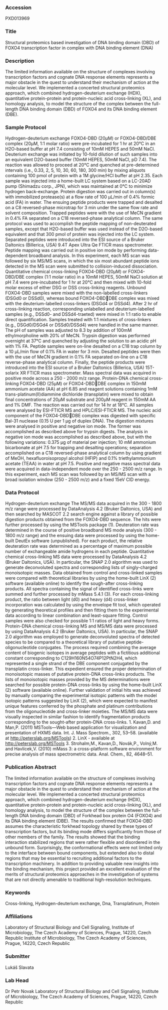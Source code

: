 ### Accession
PXD013969

### Title
Structural proteomics based investigation of DNA binding domain (DBD) of FOXO4 transcription factor in complex with DNA binding element (DNA)

### Description
The limited information available on the structure of complexes involving transcription factors and cognate DNA response elements represents a major obstacle in the quest to understand their mechanism of action at the molecular level. We implemented a concerted structural proteomics approach, which combined hydrogen-deuterium exchange (HDX), quantitative protein-protein and protein-nucleic acid cross-linking (XL), and homology analysis, to model the structure of the complex between the full-length DNA binding domain (DBD) of FOXO4 and its DNA binding element (DBE).

### Sample Protocol
Hydrogen-deuterium exchange FOXO4-DBD (20µM) or FOXO4-DBD/DBE complex (20µM, 1:1 molar ratio) were pre-incubated for 1 hr at 20°C in an H2O-based buffer at pH 7.4 consisting of 10mM HEPES and 50mM NaCl. Deuterium exchange was initiated by 10-fold dilution of such samples into an equivalent D2O-based buffer (10mM HEPES, 50mM NaCl, pD 7.4). The reaction was allowed to proceed at 20°C and quenched at pre-determined intervals (i.e., 0.33, 2, 5, 10, 30, 60, 180, 300 min) by mixing aliquots containing 100 pmol of protein with a 1M glycine/HCl buffer at pH 2.35. Each sample was injected into a home-built LC system based on a LC-20AD pump (Shimadzu corp., JPN), which was maintained at 0°C to minimize hydrogen back-exchange. Protein digestion was carried out in column(s) with immobilized protease(s) at a flow rate of 100 µL/min of 0.4% formic acid (FA) in water. The ensuing peptide products were trapped and desalted on a C8 reversed-phase microtrap for 3 min under the same flow rate and solvent composition. Trapped peptides were with the use of MeCN gradient in 0.4% FA separated on a C18 reversed-phase analytical column. The same protocol was used to accomplish the peptide mapping of non-deuterated samples, except that H2O-based buffer was used instead of the D2O-based equivalent and that 300 pmol of protein was injected into the LC system. Separated peptides were introduced into the ESI source of a Bruker Daltonics (Billerica, USA) 9.4T Apex Ultra Qe FTICR mass spectrometer. Peptide mapping was carried out in positive ion mode by performing data-dependent broadband analysis. In this experiment, each MS scan was followed by six MS/MS scans, in which the six most abundant peptide ions detected in the MS scan were submitted to collision-induced dissociation. Quantitative chemical cross-linking FOXO4-DBD (20µM) or FOXO4-DBD/DBE complex (1:1 molar ratio) in a 10mM HEPES, 50mM NaCl solution at pH 7.4 were pre-incubated for 1 hr at 20°C and then mixed with 10-fold molar excess of either DSG or DSS cross-linking reagents. Unbound FOXO4-DBD samples were mixed with the non-labelled cross-linkers (DSGd0 or DSSd0), whereas bound FOXO4-DBDDBE complex was mixed with the deuterium-labelled cross-linkers (DSGd4 or DSSd4). After 2 hr of cross-linking reaction, corresponding unlabelled and deuterium-labelled samples (e.g., DSSd0- and DSSd4-traeted) were mixed in 1:1 ratio to enable direct quantification. Samples treated with 1:1 mixtures of cross-linkers (e.g., DSGd0/DSGd4 or DSSd0/DSSd4) were handled in the same manner. The pH of samples was adjusted to 8.3 by addition of 100mM ethylmorpholine with 20% of MeCN. Trypsin digestion was performed overnight at 37°C and quenched by adjusting the solution to an acidic pH with 1% FA. Peptide samples were on-line desalted on a C18 trap column by a 10 µL/min flow of 0.1% FA in water for 3 min. Desalted peptides were then with the use of MeCN gradient in 0.1% FA separated on-line on a C18 reverse-phase analytical column. Finally, the peptide products were introduced into the ESI source of a Bruker Daltonics (Billerica, USA) 15T-solarix XR FTICR mass spectrometer. Mass spectral data was acquired in positive mode across a 250 - 2000 m/z range. Protein-DNA chemical cross-linking FOXO4-DBD (25µM) or FOXO4-DBDDBE complex in 150mM ammonium acetate (AA) at pH 6.85 and reagent solutions containing 1mM trans-platinum(II)diammine dichloride (transplatin) were mixed to obtain final concentrations of 20µM substrate and 200µM reagent in 150mM AA and 1% DMF. The reaction was carried out for 14 hr at 18°C. All samples were analysed by ESI-FTICR MS and HPLC/ESI-FTICR MS. The nucleic acid component of the FOXO4-DBDDBE complex was digested with specific Bal-31 nuclease (0.15 U per 1 µg of duplex DNA). The digestion mixtures were analysed in positive and negative ion mode. The former was accomplished as described above for trypsin digests. The analysis in negative ion mode was accomplished as described above, but with the following variations: 0.375 µg of material per injection; 10 mM ammonium bicarbonate at pH 7.5 for trapping and desalting operations; separation accomplished on a C18 reversed-phase analytical column by using gradient of MeOH, hexafluoroisopropyl alcohol (HFIP) and 0.1% triethylammonium acetate (TEAA) in water at pH 7.5. Positive and negative mass spectral data were acquired in data-independent mode over the 250 - 2500 m/z range. In this experiment, each MS scan was followed by an MS/MS scan with a broad isolation window (250 - 2500 m/z) and a fixed 15eV CID energy.

### Data Protocol
Hydrogen-deuterium exchange The MS/MS data acquired in the 300 - 1800 m/z range were processed by DataAnalysis 4.2 (Bruker Daltonics, USA) and then searched by MASCOT 2.2 search engine against a library of possible digestion products obtained from the FOXO4-DBD sequence. The hits were further processed by using the MSTools package (1). Deuteration rate was determined in the course of positive broadband MS mode analysis (300 - 1800 m/z range) and the ensuing data were processed by using the home-built DeutEx software (unpublished). For each product, the relative deuteration rate was determined as a percentage of maximum possible number of exchangeable amide hydrogens in each peptide. Quantitative chemical cross-linking MS data were processed by DataAnalysis 4.2 (Bruker Daltonics, USA). In particular, the SNAP 2.0 algorithm was used to generate deconvoluted spectra and corresponding lists of singly-charged monoisotopic masses. Data obtained from control and cross-linked samples were compared with theoretical libraries by using the home-built LinX (2) software (available online) to identify the sough-after cross-linking products. All spectra containing the signal of identified cross-links were summed and further processed by mMass 5.4.1 (3). For each cross-linking product, the ratio between light (d0) and heavy (d4) cross-linker incorporation was calculated by using the envelope fit tool, which operated by generating theoretical profiles and then fitting them to the experimental data according to linear combination and least-square fitting. Control samples were also checked for possible 1:1 ratios of light and heavy forms. Protein-DNA chemical cross-linking MS and MS/MS data were processed by using DataAnalysis 4.2 (Bruker Daltonics, USA). In particular, the SNAP 2.0 algorithm was employed to generate deconvoluted spectra of detected species to be compared to a theoretical library of putative peptide-oligonucleotide conjugates. The process required combining the average content of biogenic isotopes in average peptides with a fictitious additional constant corresponding to C129H160N54O74P12PtN2H4, which represented a single strand of the DBE component conjugated by the transplatin cross-linker. This expedient ensured the proper determination of monoisotopic masses of putative protein-DNA cross-links products. The lists of monoisotopic masses provided by the MS determinations were searched for possible protein-DNA cross-links by using the home-built LinX (2) software (available online). Further validation of initial hits was achieved by manually comparing the experimental isotopic patterns with the model isotopic patterns suggested by LinX (2), which were expected to manifest unique features conferred by the phosphate and platinum contributions from the oligonucleotide and cross-linker moieties. The MS/MS data were visually inspected in similar fashion to identify fragmentation products corresponding to the sought-after protein-DNA cross-links. 1. Kavan,D. and Man,P. (2011) MSTools—Web based application for visualization and presentation of HXMS data. Int. J. Mass Spectrom., 302, 53–58. (available at http://peterslab.org/MSTools) 2. LinX - available at http://peterslab.org/MSTools 3. Strohalm,M., Kavan,D., Novák,P., Volný,M. and Havlícek,V. (2010) mMass 3: a cross-platform software environment for precise analysis of mass spectrometric data. Anal. Chem., 82, 4648–51.

### Publication Abstract
The limited information available on the structure of complexes involving transcription factors and cognate DNA response elements represents a major obstacle in the quest to understand their mechanism of action at the molecular level. We implemented a concerted structural proteomics approach, which combined hydrogen-deuterium exchange (HDX), quantitative protein-protein and protein-nucleic acid cross-linking (XL), and homology analysis, to model the structure of the complex between the full-length DNA binding domain (DBD) of Forkhead box protein O4 (FOXO4) and its DNA binding element (DBE). The results confirmed that FOXO4-DBD assumes the characteristic forkhead topology shared by these types of transcription factors, but its binding mode differs significantly from those of other members of the family. The results showed that the binding interaction stabilized regions that were rather flexible and disordered in the unbound form. Surprisingly, the conformational effects were not limited only to the interface between bound components, but extended also to distal regions that may be essential to recruiting additional factors to the transcription machinery. In addition to providing valuable new insights into the binding mechanism, this project provided an excellent evaluation of the merits of structural proteomics approaches in the investigation of systems that are not directly amenable to traditional high-resolution techniques.

### Keywords
Cross-linking, Hydrogen-deuterium exchange, Dna, Transplatinum, Protein

### Affiliations
Laboratory of Structural Biology and Cell Signaling, Institute of Microbiology, The Czech Academy of Sciences, Prague, 14220, Czech Republic
Institute of Microbiology, The Czech Academy of Sciences, Prague, 14220, Czech Republic

### Submitter
Lukáš Slavata

### Lab Head
Dr Petr Novak
Laboratory of Structural Biology and Cell Signaling, Institute of Microbiology, The Czech Academy of Sciences, Prague, 14220, Czech Republic


